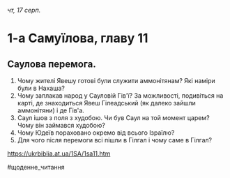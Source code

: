 
_чт, 17 серп._

# 1-а Самуїлова, главу 11

## Саулова перемога.
1. Чому жителі Явешу готові були служити аммонітянам? Які наміри були в Нахаша?
2. Чому заплакав народ у Сауловій Гів'ї? За можливості, подивіться на карті, де знаходиться Явеш Гілеадський (як далеко зайшли аммонітяни) і де Гів'а.
3. Саул ішов з поля з худобою. Чи був Саул на той момент царем? Чому він займався худобою?
4. Чому Юдеїв пораховано окремо від всього Ізраїлю?
5. Для чого після перемоги всі пішли в Гілгал і чому саме в Гілгал?

https://ukrbiblia.at.ua/1SA/1sa11.htm 

#щоденне_читання
